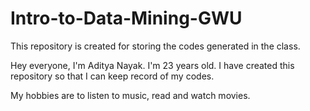 # Intro-to-Data-Mining-GWU
This repository is created for storing the codes generated in the class.

Hey everyone, I'm Aditya Nayak. I'm 23 years old.
I have created this repository so that I can keep record of my codes.

My hobbies are to listen to music, read and watch movies.
